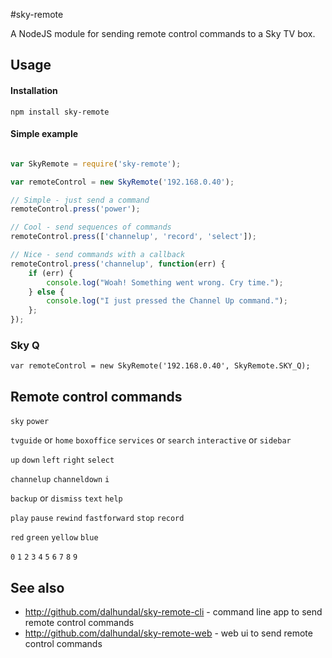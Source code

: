 #sky-remote

A NodeJS module for sending remote control commands to a Sky TV box.

## Usage

#### Installation

```
npm install sky-remote
```

#### Simple example

```javascript

var SkyRemote = require('sky-remote');

var remoteControl = new SkyRemote('192.168.0.40');

// Simple - just send a command
remoteControl.press('power');

// Cool - send sequences of commands
remoteControl.press(['channelup', 'record', 'select']);

// Nice - send commands with a callback
remoteControl.press('channelup', function(err) {
	if (err) {
		console.log("Woah! Something went wrong. Cry time.");
	} else {
		console.log("I just pressed the Channel Up command.");
	};
});

```
### Sky Q

```
var remoteControl = new SkyRemote('192.168.0.40', SkyRemote.SKY_Q);
```

## Remote control commands

`sky` `power`

`tvguide` or `home` `boxoffice` `services` or `search` `interactive` or `sidebar`

`up` `down` `left` `right` `select`

`channelup` `channeldown` `i`

`backup` or `dismiss` `text` `help`

`play` `pause` `rewind` `fastforward` `stop` `record`

`red` `green` `yellow` `blue`

`0` `1` `2` `3` `4` `5` `6` `7` `8` `9`

## See also

- http://github.com/dalhundal/sky-remote-cli - command line app to send remote control commands
- http://github.com/dalhundal/sky-remote-web - web ui to send remote control commands
